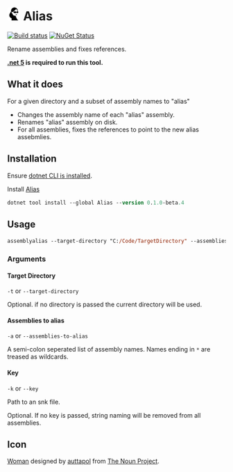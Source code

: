 # <img src='/src/icon.png' height='30px'> Alias

[![Build status](https://ci.appveyor.com/api/projects/status/9es21v2yrcugyyxk/branch/master?svg=true)](https://ci.appveyor.com/project/SimonCropp/Alias)
[![NuGet Status](https://img.shields.io/nuget/v/Alias.svg)](https://www.nuget.org/packages/Alias/)

Rename assemblies and fixes references.

**[.net 5](https://dotnet.microsoft.com/download/dotnet/5.0) is required to run this tool.**


## What it does

For a given directory and a subset of assembly names to "alias"

 * Changes the assembly name of each "alias" assembly.
 * Renames "alias" assembly on disk.
 * For all assemblies, fixes the references to point to the new alias assebmlies.


## Installation

Ensure [dotnet CLI is installed](https://docs.microsoft.com/en-us/dotnet/core/tools/).

Install [Alias](https://nuget.org/packages/Alias/)

```ps
dotnet tool install --global Alias --version 0.1.0-beta.4
```


## Usage

```ps
assemblyalias --target-directory "C:/Code/TargetDirectory" --assemblies-to-alias "Microsoft*;System*;EmptyFiles"
```


### Arguments


#### Target Directory

`-t` or `--target-directory`

Optional. if no directory is passed the current directory will be used.


#### Assemblies to alias

`-a` or `--assemblies-to-alias`

A semi-colon seperated list of assembly names. Names ending in `*` are treased as wildcards.


#### Key

`-k` or `--key`

Path to an snk file. 

Optional. If no key is passed, string naming will be removed from all assemblies.


## Icon

[Woman](https://thenounproject.com/term/woman/3424720/) designed by [auttapol](https://thenounproject.com/monsterku69) from [The Noun Project](https://thenounproject.com).
